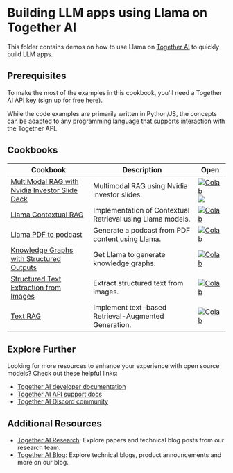 # Building LLM apps using Llama on Together AI

This folder contains demos on how to use Llama on [Together AI](https://www.together.ai/) to quickly build LLM apps.

 ## Prerequisites

To make the most of the examples in this cookbook, you'll need a Together AI API key (sign up for free [here](https://api.together.ai/signin)).

While the code examples are primarily written in Python/JS, the concepts can be adapted to any programming language that supports interaction with the Together API.

## Cookbooks 

| Cookbook | Description | Open |
| -------- | ----------- | ---- |
| [MultiModal RAG with Nvidia Investor Slide Deck](https://github.com/meta-llama/llama-cookbook/blob/main/3p-integrations/togetherai/multimodal_RAG_with_nvidia_investor_slide_deck.ipynb) | Multimodal RAG using Nvidia investor slides. | [![Colab](https://colab.research.google.com/assets/colab-badge.svg)](https://colab.research.google.com/github/meta-llama/llama-cookbook/blob/main/3p-integrations/togetherai/multimodal_RAG_with_nvidia_investor_slide_deck.ipynb) [![](https://uohmivykqgnnbiouffke.supabase.co/storage/v1/object/public/landingpage/youtubebadge.svg)](https://youtu.be/IluARWPYAUc?si=gG90hqpboQgNOAYG)|
| [Llama Contextual RAG](./llama_contextual_RAG.ipynb) | Implementation of Contextual Retrieval using Llama models. | [![Colab](https://colab.research.google.com/assets/colab-badge.svg)](https://colab.research.google.com/github/meta-llama/llama-cookbook/blob/main/3p-integrations/togetherai/llama_contextual_RAG.ipynb) |
| [Llama PDF to podcast](./pdf_to_podcast_using_llama_on_together.ipynb) | Generate a podcast from PDF content using Llama. | [![Colab](https://colab.research.google.com/assets/colab-badge.svg)](https://colab.research.google.com/github/meta-llama/llama-cookbook/blob/main/3p-integrations/togetherai/pdf_to_podcast_using_llama_on_together.ipynb) |
| [Knowledge Graphs with Structured Outputs](./knowledge_graphs_with_structured_outputs.ipynb) | Get Llama to generate knowledge graphs. | [![Colab](https://colab.research.google.com/assets/colab-badge.svg)](https://colab.research.google.com/github/meta-llama/llama-cookbook/blob/main/3p-integrations/togetherai/knowledge_graphs_with_structured_outputs.ipynb) |
| [Structured Text Extraction from Images](./structured_text_extraction_from_images.ipynb) | Extract structured text from images. | [![Colab](https://colab.research.google.com/assets/colab-badge.svg)](https://colab.research.google.com/github/meta-llama/llama-cookbook/blob/main/3p-integrations/togetherai/structured_text_extraction_from_images.ipynb) |
| [Text RAG](./text_RAG_using_llama_on_together.ipynb) | Implement text-based Retrieval-Augmented Generation. | [![Colab](https://colab.research.google.com/assets/colab-badge.svg)](https://colab.research.google.com/github/meta-llama/llama-cookbook/blob/main/3p-integrations/togetherai/text_RAG_using_llama_on_together.ipynb) |

## Explore Further

Looking for more resources to enhance your experience with open source models? Check out these helpful links:

- [Together AI developer documentation](https://docs.together.ai/docs/introduction)
- [Together AI API support docs](https://docs.together.ai/reference/chat-completions-1)
- [Together AI Discord community](https://discord.gg/9Rk6sSeWEG)

## Additional Resources

- [Together AI Research](https://www.together.ai/research): Explore papers and technical blog posts from our research team.
- [Together AI Blog](https://www.together.ai/blog): Explore technical blogs, product announcements and more on our blog.
